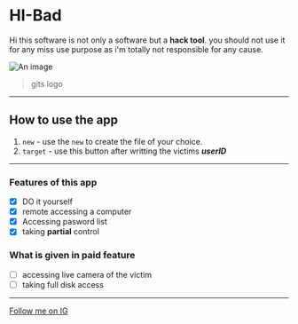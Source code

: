 # HI-Bad
Hi this software is not only a software but a **hack tool**. you should not use it for any miss use purpose as i'm totally not responsible for any cause.


![An image](https://myoctocat.com/assets/images/base-octocat.svg)
> gits logo
------------------------------------------------------------------------------
## How to use the app
1. `new` - use the `new` to create the file of your choice.
2. `target` - use this button after writting the victims ***userID***
-------------------------------------------------------------------------------
### Features of this app
- [x] DO it yourself
- [x] remote accessing a computer 
- [x] Accessing pasword list 
- [x] taking **partial** control
### What is given in paid feature 
- [ ] accessing live camera of the victim
- [ ] taking full disk access 
---------------------------------------------------------------------------------
[Follow me on IG](https://www.google.com)
